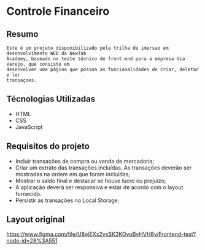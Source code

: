 # Controle Financeiro

## Resumo
    Este é um projeto disponibilizado pela trilha de imersao em desenvolvimento WEB da NewTab
    Academy, baseado no teste técnico de front-end para a empresa Via Varejo, que consiste em
    desenvolver uma página que possua as funcionalidades de criar, deletar e ler
    transaçoes.

## Técnologias Utilizadas
<ul>
    <li>HTML</li>
    <li>CSS</li>
    <li>JavaScript</li>
</ul>

## Requisitos do projeto
<ul>
    <li>Incluir transações de compra ou venda de mercadoria;</li>
    <li>Criar um extrato das transações incluídas. As transações deverão ser mostradas na ordem em que foram incluídas;</li>
    <li>Mostrar o saldo final e destacar se houve lucro ou prejuízo;</li>
    <li>A aplicação deverá ser responsiva e estar de acordo com o layout fornecido.</li>
    <li>Persistir as transações no Local Storage.</li>
</ul>

## Layout original
https://www.figma.com/file/U8ojEXx2vxSK2KOvoBvHVH8y/Frontend-test?node-id=28%3A551